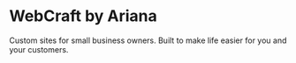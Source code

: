 # WebCraft by Ariana

Custom sites for small business owners. Built to make life easier for you and your customers.
